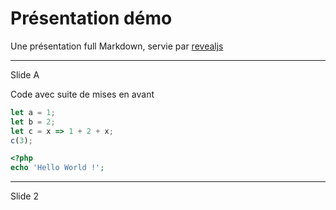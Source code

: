 # Présentation démo

Une présentation full Markdown, servie par [revealjs](https://revealjs.com/)

---
Slide A

Code avec suite de mises en avant

```js [1-2|3|4]
let a = 1;
let b = 2;
let c = x => 1 + 2 + x;
c(3);
```

~~~php
<?php
echo 'Hello World !';
~~~

---

Slide 2
